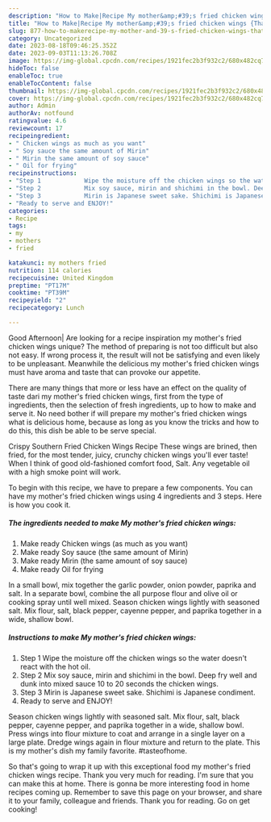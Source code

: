 ```yaml
---
description: "How to Make|Recipe My mother&amp;#39;s fried chicken wings {That is Special"
title: "How to Make|Recipe My mother&amp;#39;s fried chicken wings {That is Special"
slug: 877-how-to-makerecipe-my-mother-and-39-s-fried-chicken-wings-that-is-special
category: Uncategorized
date: 2023-08-18T09:46:25.352Z
date: 2023-09-03T11:13:26.708Z
image: https://img-global.cpcdn.com/recipes/1921fec2b3f932c2/680x482cq70/my-mothers-fried-chicken-wings-recipe-main-photo.jpg
hideToc: false
enableToc: true
enableTocContent: false
thumbnail: https://img-global.cpcdn.com/recipes/1921fec2b3f932c2/680x482cq70/my-mothers-fried-chicken-wings-recipe-main-photo.jpg
cover: https://img-global.cpcdn.com/recipes/1921fec2b3f932c2/680x482cq70/my-mothers-fried-chicken-wings-recipe-main-photo.jpg
author: Admin
authorAv: notfound
ratingvalue: 4.6
reviewcount: 17
recipeingredient:
- " Chicken wings as much as you want"
- " Soy sauce the same amount of Mirin"
- " Mirin the same amount of soy sauce"
- " Oil for frying"
recipeinstructions:
- "Step 1            Wipe the moisture off the chicken wings so the water doesn&#39;t react with the hot oil."
- "Step 2            Mix soy sauce, mirin and shichimi in the bowl. Deep fry well and dunk into mixed sauce 10 to 20 seconds the chicken wings."
- "Step 3            Mirin is Japanese sweet sake. Shichimi is Japanese condiment."
- "Ready to serve and ENJOY!"
categories:
- Recipe
tags:
- my
- mothers
- fried

katakunci: my mothers fried 
nutrition: 114 calories
recipecuisine: United Kingdom
preptime: "PT17M"
cooktime: "PT39M"
recipeyield: "2"
recipecategory: Lunch

---
```



Good Afternoon| Are looking for a recipe inspiration my mother&#39;s fried chicken wings unique? The method of preparing is not too difficult but also not easy. If wrong process it, the result will not be satisfying and even likely to be unpleasant. Meanwhile the delicious my mother&#39;s fried chicken wings must have aroma and taste that can provoke our appetite.






There are many things that more or less have an effect on the quality of taste dari my mother&#39;s fried chicken wings, first from the type of ingredients, then the selection of fresh ingredients, up to how to make and serve it. No need bother if will prepare my mother&#39;s fried chicken wings what is delicious home, because as long as you know the tricks and how to do this, this dish be able to be serve special.


Crispy Southern Fried Chicken Wings Recipe These wings are brined, then fried, for the most tender, juicy, crunchy chicken wings you&#39;ll ever taste! When I think of good old-fashioned comfort food, Salt. Any vegetable oil with a high smoke point will work.


To begin with this recipe, we have to prepare a few components. You can have my mother&#39;s fried chicken wings using 4 ingredients and 3 steps. Here is how you cook it.

<!--inarticleads1-->

##### The ingredients needed to make My mother&#39;s fried chicken wings:

1. Make ready  Chicken wings (as much as you want)
1. Make ready  Soy sauce (the same amount of Mirin)
1. Make ready  Mirin (the same amount of soy sauce)
1. Make ready  Oil for frying


In a small bowl, mix together the garlic powder, onion powder, paprika and salt. In a separate bowl, combine the all purpose flour and olive oil or cooking spray until well mixed. Season chicken wings lightly with seasoned salt. Mix flour, salt, black pepper, cayenne pepper, and paprika together in a wide, shallow bowl. 

<!--inarticleads2-->

##### Instructions to make My mother&#39;s fried chicken wings:

1. Step 1            Wipe the moisture off the chicken wings so the water doesn&#39;t react with the hot oil.
1. Step 2            Mix soy sauce, mirin and shichimi in the bowl. Deep fry well and dunk into mixed sauce 10 to 20 seconds the chicken wings.
1. Step 3            Mirin is Japanese sweet sake. Shichimi is Japanese condiment.
1. Ready to serve and ENJOY!

Season chicken wings lightly with seasoned salt. Mix flour, salt, black pepper, cayenne pepper, and paprika together in a wide, shallow bowl. Press wings into flour mixture to coat and arrange in a single layer on a large plate. Dredge wings again in flour mixture and return to the plate. This is my mother&#39;s dish my family favorite. #tasteofhome. 

So that's going to wrap it up with this exceptional food my mother&#39;s fried chicken wings recipe. Thank you very much for reading. I'm sure that you can make this at home. There is gonna be more interesting food in home recipes coming up. Remember to save this page on your browser, and share it to your family, colleague and friends. Thank you for reading. Go on get cooking!
